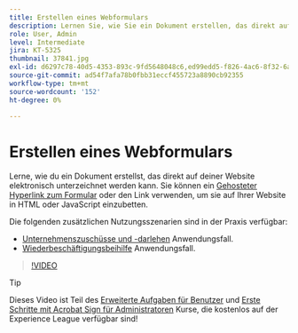 ```yaml
---
title: Erstellen eines Webformulars
description: Lernen Sie, wie Sie ein Dokument erstellen, das direkt auf Ihrer Website elektronisch unterzeichnet werden kann.
role: User, Admin
level: Intermediate
jira: KT-5325
thumbnail: 37841.jpg
exl-id: d6297c78-40d5-4353-893c-9fd5648048c6,ed99edd5-f826-4ac6-8f32-6a4e6e48ddc6
source-git-commit: ad54f7afa78b0fbb31eccf455723a8890cb92355
workflow-type: tm+mt
source-wordcount: '152'
ht-degree: 0%

---
```


# Erstellen eines Webformulars

Lerne, wie du ein Dokument erstellst, das direkt auf deiner Website elektronisch unterzeichnet werden kann. Sie können ein [Gehosteter Hyperlink zum Formular](https://salesforceintegration.na2.echosign.com/public/esignWidget?wid=CBFCIBAA3AAABLblqZhBTZvjMual0H-M6HTSunw9hV1t-OdGbQI3d-nWJdEH76dHPxK1QH6DO9XGjch6QVho*) oder den Link verwenden, um sie auf Ihrer Website in HTML oder JavaScript einzubetten.

Die folgenden zusätzlichen Nutzungsszenarien sind in der Praxis verfügbar:

* [Unternehmenszuschüsse und -darlehen](https://experienceleague.adobe.com/docs/document-cloud-learn/sign-learning-hub/expand/recipes/gov/usecasegovgrants.html?lang=en) Anwendungsfall.
* [Wiederbeschäftigungsbeihilfe](https://experienceleague.adobe.com/docs/document-cloud-learn/sign-learning-hub/expand/recipes/gov/usecasegovreemployment.html?lang=en) Anwendungsfall.

>[!VIDEO](https://video.tv.adobe.com/v/37841?quality=12&learn=on&hidetitle=true)

>[!TIP]
>
>Dieses Video ist Teil des [Erweiterte Aufgaben für Benutzer](https://experienceleague.adobe.com/?recommended=Sign-U-1-2020.3) und [Erste Schritte mit Acrobat Sign für Administratoren](https://experienceleague.adobe.com/?recommended=Sign-A-1-2020.2) Kurse, die kostenlos auf der Experience League verfügbar sind!
